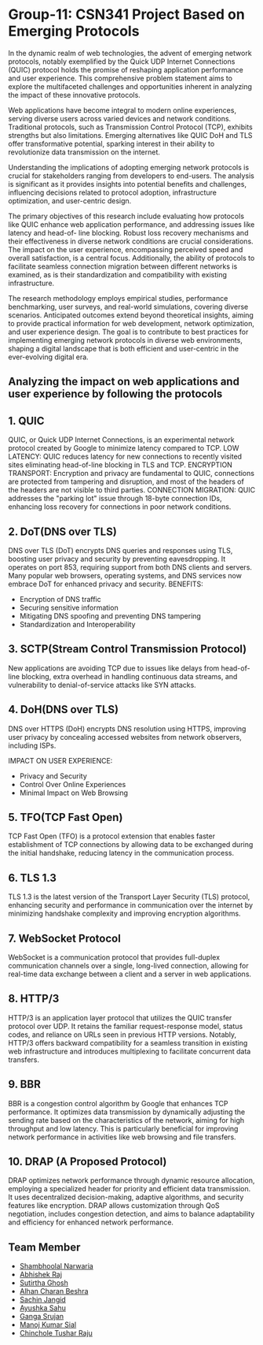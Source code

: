 # Group-11: CSN341 Project Based on Emerging Protocols
In the dynamic realm of web technologies, the advent of emerging network protocols, notably exemplified by the Quick UDP Internet Connections  (QUIC) protocol holds 
the promise of reshaping application performance and user experience. This comprehensive problem statement aims to explore the multifaceted challenges and 
opportunities inherent in analyzing the impact of these innovative protocols.

Web applications have become integral to modern online experiences, serving diverse users across varied devices and network conditions. Traditional protocols, such as 
Transmission Control Protocol (TCP), exhibits strengths but also limitations. Emerging alternatives like QUIC DoH and TLS offer transformative potential, sparking 
interest in their ability to revolutionize data transmission on the internet.

Understanding the implications of adopting emerging network protocols is crucial for stakeholders ranging from developers to end-users. The analysis is significant as 
it provides insights into potential benefits and challenges, influencing decisions related to protocol adoption, infrastructure optimization, and user-centric design.

The primary objectives of this research include evaluating how protocols like QUIC enhance web application performance, and addressing issues like latency and head-of-
line blocking. Robust loss recovery mechanisms and their effectiveness in diverse network conditions are crucial considerations. The impact on the user experience, 
encompassing perceived speed and overall satisfaction, is a central focus. Additionally, the ability of protocols to facilitate seamless connection migration between 
different networks is examined, as is their standardization and compatibility with 
existing infrastructure.

The research methodology employs empirical studies, performance benchmarking, user surveys, and real-world simulations, covering diverse 
scenarios. Anticipated outcomes extend beyond theoretical insights, aiming to provide practical information for web development, network optimization, and user 
experience design. The goal is to contribute to best practices for implementing emerging network protocols in diverse web environments, shaping a digital landscape 
that is both efficient and user-centric in the ever-evolving digital era.

## Analyzing the impact on web applications and user experience by following the protocols
## 1. QUIC
QUIC, or Quick UDP Internet Connections, is an experimental network protocol created by Google to minimize latency compared to TCP. 
LOW LATENCY: QUIC reduces latency for new connections to recently visited sites eliminating head-of-line blocking in TLS and TCP. 
ENCRYPTION TRANSPORT: Encryption and privacy are fundamental to QUIC, connections are protected from tampering and disruption, and most of the headers of the headers 
are not visible to third parties.
CONNECTION MIGRATION: QUIC addresses the "parking lot" issue through 18-byte connection IDs, enhancing loss recovery for connections in poor network conditions.

## 2. DoT(DNS over TLS)
DNS over TLS (DoT) encrypts DNS queries and responses using TLS, boosting user privacy and security by preventing eavesdropping. It operates on port 853, requiring support from both DNS clients and servers. Many popular web browsers, operating systems, and DNS services now embrace DoT for enhanced privacy and security.
BENEFITS:
- Encryption of DNS traffic
- Securing sensitive information
- Mitigating DNS spoofing and preventing DNS tampering
- Standardization and Interoperability
  
## 3. SCTP(Stream Control Transmission Protocol)
New applications are avoiding TCP due to issues like delays from head-of-line blocking, extra overhead in handling continuous data streams, and vulnerability to 
denial-of-service attacks like SYN attacks.

## 4. DoH(DNS over TLS)
DNS over HTTPS (DoH) encrypts DNS resolution using HTTPS, improving user privacy by concealing accessed websites from network observers, including ISPs.

IMPACT ON USER EXPERIENCE:
- Privacy and Security
- Control Over Online Experiences
- Minimal Impact on Web Browsing

## 5. TFO(TCP Fast Open)
TCP Fast Open (TFO) is a protocol extension that enables faster establishment of TCP connections by allowing data to be exchanged during the initial handshake, 
reducing latency in the communication process.

## 6. TLS 1.3
TLS 1.3 is the latest version of the Transport Layer Security (TLS) protocol, enhancing security and performance in communication over the internet by minimizing 
handshake complexity and improving encryption algorithms.
## 7. WebSocket Protocol
WebSocket is a communication protocol that provides full-duplex communication
channels over a single, long-lived connection, allowing for real-time data exchange between a client and a server in web applications.

## 8. HTTP/3
HTTP/3 is an application layer protocol that utilizes the QUIC transfer protocol over UDP. It retains the familiar request-response model, status codes, and reliance 
on URLs seen in previous HTTP versions. Notably, HTTP/3 offers backward compatibility for a seamless transition in existing web infrastructure and introduces 
multiplexing to facilitate concurrent data transfers.

## 9. BBR
BBR is a congestion control algorithm by Google that enhances TCP performance. It optimizes data transmission by dynamically adjusting the sending rate based on the
characteristics of the network, aiming for high throughput and low latency. This is particularly beneficial for improving network performance in activities like web 
browsing and file transfers.

## 10. DRAP (A Proposed Protocol)
DRAP optimizes network performance through dynamic resource allocation, employing a specialized header for priority and efficient data transmission. It uses 
decentralized decision-making, adaptive algorithms, and security features like encryption. DRAP allows customization through QoS negotiation, includes congestion 
detection, and aims to balance adaptability and efficiency for enhanced network performance.

## Team Member
- [Shambhoolal Narwaria](https://github.com/mr-narwaria)
- [Abhishek Raj](https://github.com/Abhi9708bittu)
- [Sutirtha Ghosh](https://github.com/suti333)
- [Alhan Charan Beshra](https://github.com/ezio2605)
- [Sachin Jangid](https://github.com/sachin)
- [Ayushka Sahu](https://github.com/ayu-lif3)
- [Ganga Srujan](https://github.com/GangaSrujan)
- [Manoj Kumar Sial](https://github.com/manojkumar9911)
- [Chinchole Tushar Raju](https://github.com/chichole)
